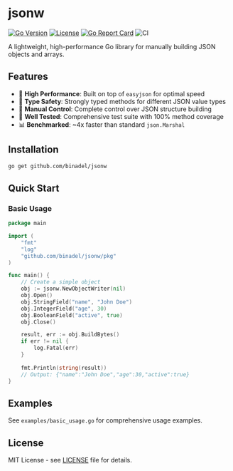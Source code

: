 # jsonw

[![Go Version](https://img.shields.io/badge/Go-1.21+-blue.svg)](https://golang.org/)
[![License](https://img.shields.io/badge/License-MIT-green.svg)](LICENSE)
[![Go Report Card](https://goreportcard.com/badge/github.com/binadel/jsonw)](https://goreportcard.com/report/github.com/binadel/jsonw)
![CI](https://github.com/binadel/jsonw/actions/workflows/test.yml/badge.svg)

A lightweight, high-performance Go library for manually building JSON objects and arrays.

## Features

- 🚀 **High Performance**: Built on top of `easyjson` for optimal speed
- 🎯 **Type Safety**: Strongly typed methods for different JSON value types
- 🔧 **Manual Control**: Complete control over JSON structure building
- 🧪 **Well Tested**: Comprehensive test suite with 100% method coverage
- 📊 **Benchmarked**: ~4x faster than standard `json.Marshal`

## Installation

```bash
go get github.com/binadel/jsonw
```

## Quick Start

### Basic Usage

```go
package main

import (
    "fmt"
    "log"
    "github.com/binadel/jsonw/pkg"
)

func main() {
    // Create a simple object
    obj := jsonw.NewObjectWriter(nil)
    obj.Open()
    obj.StringField("name", "John Doe")
    obj.IntegerField("age", 30)
    obj.BooleanField("active", true)
    obj.Close()

    result, err := obj.BuildBytes()
    if err != nil {
        log.Fatal(err)
    }
    
    fmt.Println(string(result))
    // Output: {"name":"John Doe","age":30,"active":true}
}
```

## Examples

See `examples/basic_usage.go` for comprehensive usage examples.

## License

MIT License - see [LICENSE](LICENSE) file for details.
